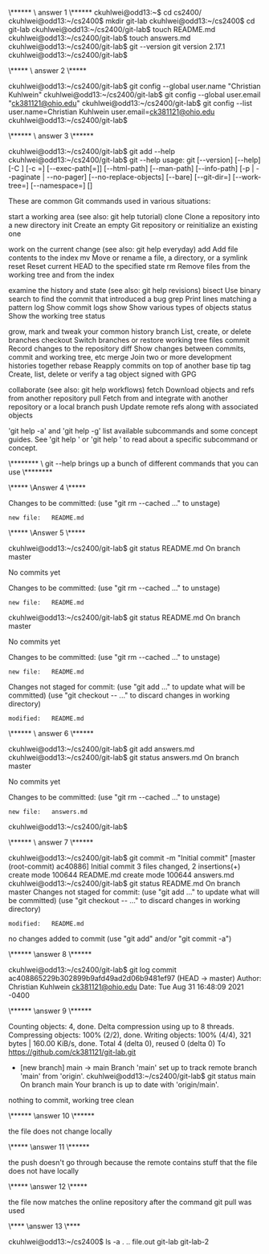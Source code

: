 \\******
\\ answer 1
\\******
ckuhlwei@odd13:~$ cd cs2400/
ckuhlwei@odd13:~/cs2400$ mkdir git-lab
ckuhlwei@odd13:~/cs2400$ cd git-lab
ckuhlwei@odd13:~/cs2400/git-lab$ touch README.md
ckuhlwei@odd13:~/cs2400/git-lab$ touch answers.md
ckuhlwei@odd13:~/cs2400/git-lab$ git --version
git version 2.17.1
ckuhlwei@odd13:~/cs2400/git-lab$ 



\\*****
\\ answer 2
\\*****

ckuhlwei@odd13:~/cs2400/git-lab$ git config --global user.name "Christian Kuhlwein"
ckuhlwei@odd13:~/cs2400/git-lab$ git config --global user.email "ck381121@ohio.edu"
ckuhlwei@odd13:~/cs2400/git-lab$ git config --list
user.name=Christian Kuhlwein
user.email=ck381121@ohio.edu
ckuhlwei@odd13:~/cs2400/git-lab$ 






\\******
\\ answer 3
\\******

ckuhlwei@odd13:~/cs2400/git-lab$ git add --help
ckuhlwei@odd13:~/cs2400/git-lab$ git --help
usage: git [--version] [--help] [-C <path>] [-c <name>=<value>]
           [--exec-path[=<path>]] [--html-path] [--man-path] [--info-path]
           [-p | --paginate | --no-pager] [--no-replace-objects] [--bare]
           [--git-dir=<path>] [--work-tree=<path>] [--namespace=<name>]
           <command> [<args>]

These are common Git commands used in various situations:

start a working area (see also: git help tutorial)
   clone      Clone a repository into a new directory
   init       Create an empty Git repository or reinitialize an existing one

work on the current change (see also: git help everyday)
   add        Add file contents to the index
   mv         Move or rename a file, a directory, or a symlink
   reset      Reset current HEAD to the specified state
   rm         Remove files from the working tree and from the index

examine the history and state (see also: git help revisions)
   bisect     Use binary search to find the commit that introduced a bug
   grep       Print lines matching a pattern
   log        Show commit logs
   show       Show various types of objects
   status     Show the working tree status

grow, mark and tweak your common history
   branch     List, create, or delete branches
   checkout   Switch branches or restore working tree files
   commit     Record changes to the repository
   diff       Show changes between commits, commit and working tree, etc
   merge      Join two or more development histories together
   rebase     Reapply commits on top of another base tip
   tag        Create, list, delete or verify a tag object signed with GPG

collaborate (see also: git help workflows)
   fetch      Download objects and refs from another repository
   pull       Fetch from and integrate with another repository or a local branch
   push       Update remote refs along with associated objects

'git help -a' and 'git help -g' list available subcommands and some
concept guides. See 'git help <command>' or 'git help <concept>'
to read about a specific subcommand or concept.


\\********
\\ git --help brings up a bunch of different commands that you can use
\\********







\\*****
\\Answer 4
\\*****


Changes to be committed:
  (use "git rm --cached <file>..." to unstage)

	new file:   README.md





\\*****
\\Answer 5
\\***** 

ckuhlwei@odd13:~/cs2400/git-lab$ git status README.md 
On branch master

No commits yet

Changes to be committed:
  (use "git rm --cached <file>..." to unstage)

	new file:   README.md



ckuhlwei@odd13:~/cs2400/git-lab$ git status README.md 
On branch master

No commits yet

Changes to be committed:
  (use "git rm --cached <file>..." to unstage)

	new file:   README.md

Changes not staged for commit:
  (use "git add <file>..." to update what will be committed)
  (use "git checkout -- <file>..." to discard changes in working directory)

	modified:   README.md









\\******
\\ answer 6
\\******

ckuhlwei@odd13:~/cs2400/git-lab$ git add answers.md 
ckuhlwei@odd13:~/cs2400/git-lab$ git status answers.md 
On branch master

No commits yet

Changes to be committed:
  (use "git rm --cached <file>..." to unstage)

	new file:   answers.md

ckuhlwei@odd13:~/cs2400/git-lab$ 



\\******
\\ answer 7
\\******

ckuhlwei@odd13:~/cs2400/git-lab$ git commit -m "Initial commit"
[master (root-commit) ac40886] Initial commit
 3 files changed, 2 insertions(+)
 create mode 100644 README.md
 create mode 100644 answers.md
ckuhlwei@odd13:~/cs2400/git-lab$ git status README.md 
On branch master
Changes not staged for commit:
  (use "git add <file>..." to update what will be committed)
  (use "git checkout -- <file>..." to discard changes in working directory)

	modified:   README.md

no changes added to commit (use "git add" and/or "git commit -a")





\\******
\\answer 8
\\******

ckuhlwei@odd13:~/cs2400/git-lab$ git log
commit ac408865229b302899b9afd49ad2d06b9481ef97 (HEAD -> master)
Author: Christian Kuhlwein <ck381121@ohio.edu>
Date:   Tue Aug 31 16:48:09 2021 -0400



\\******
\\answer 9
\\******


Counting objects: 4, done.
Delta compression using up to 8 threads.
Compressing objects: 100% (2/2), done.
Writing objects: 100% (4/4), 321 bytes | 160.00 KiB/s, done.
Total 4 (delta 0), reused 0 (delta 0)
To https://github.com/ck381121/git-lab.git
 * [new branch]      main -> main
Branch 'main' set up to track remote branch 'main' from 'origin'.
ckuhlwei@odd13:~/cs2400/git-lab$ git status main
On branch main
Your branch is up to date with 'origin/main'.

nothing to commit, working tree clean


\\******
\\answer 10
\\******

the file does not change locally

\\*****
\\answer 11
\\******

the push doesn't go through because the remote contains stuff that the file does not have locally

\\*****
\\answer 12
\\*****

the file now matches the online repository after the command git pull was used


\\****
\\answer 13
\\****

ckuhlwei@odd13:~/cs2400$ ls -a
.  ..  file.out  git-lab  git-lab-2












